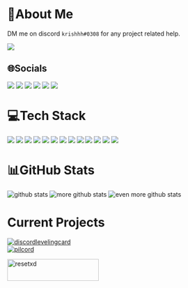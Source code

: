 # 💫About Me

DM me on discord `krishhh#0308` for any project related help.

<a target="_blank" href="https://www.codewars.com/users/krishsharma0413"><img src="https://www.codewars.com/users/krishsharma0413/badges/large"></a>


## 🌐Socials
<a href="https://www.discord.com/users/424133185123647488"><img src="https://img.shields.io/badge/Discord-5865F2.svg?style=for-the-badge&logo=Discord&logoColor=white"></a> <a href="https://www.linkedin.com/in/krishsharma0413/"><img src="https://img.shields.io/badge/LinkedIn-0A66C2.svg?style=for-the-badge&logo=LinkedIn&logoColor=white"></a> <a href="mailto:krishsharma0413"><img src="https://img.shields.io/badge/Gmail-EA4335.svg?style=for-the-badge&logo=Gmail&logoColor=white"></a>  <a href="https://www.codewars.com/users/krishsharma0413"><img src="https://img.shields.io/badge/Codewars-B1361E.svg?style=for-the-badge&logo=Codewars&logoColor=white"></a>  <a href="https://resetxd.itch.io"><img src="https://img.shields.io/badge/Itch.io-FA5C5C.svg?style=for-the-badge&logo=itchdotio&logoColor=white"></a> <a href="https://myanimelist.net/profile/resetxd_"><img src="https://img.shields.io/badge/MyAnimeList-2E51A2.svg?style=for-the-badge&logo=MyAnimeList&logoColor=white"></a>


# 💻Tech Stack
<img src="https://img.shields.io/badge/AIOHTTP-2C5BB4.svg?style=for-the-badge&logo=AIOHTTP&logoColor=white"> <img src="https://img.shields.io/badge/Blender-F5792A.svg?style=for-the-badge&logo=Blender&logoColor=white"> <img src="https://img.shields.io/badge/Blender-F5792A.svg?style=for-the-badge&logo=Blender&logoColor=white"> <img src="https://img.shields.io/badge/C%20Sharp-239120.svg?style=for-the-badge&logo=C-Sharp&logoColor=white"> <img src="https://img.shields.io/badge/CSS3-1572B6.svg?style=for-the-badge&logo=CSS3&logoColor=white"> <img src="https://img.shields.io/badge/FastAPI-009688.svg?style=for-the-badge&logo=FastAPI&logoColor=white"> <img src="https://img.shields.io/badge/Figma-F24E1E.svg?style=for-the-badge&logo=Figma&logoColor=white"> <img src="https://img.shields.io/badge/Flask-000000.svg?style=for-the-badge&logo=Flask&logoColor=white"> <img src="https://img.shields.io/badge/HTML5-E34F26.svg?style=for-the-badge&logo=HTML5&logoColor=white"> <img src="https://img.shields.io/badge/JSON-000000.svg?style=for-the-badge&logo=JSON&logoColor=white"> <img src="https://img.shields.io/badge/Python-3776AB.svg?style=for-the-badge&logo=Python&logoColor=white"> <img src="https://img.shields.io/badge/SQLite-003B57.svg?style=for-the-badge&logo=SQLite&logoColor=white"> <img src="https://img.shields.io/badge/MySQL-4479A1.svg?style=for-the-badge&logo=MySQL&logoColor=white">

# 📊GitHub Stats
![github stats](https://github-readme-stats.vercel.app/api?username=krishsharma0413&theme=dracula&hide_border=false&include_all_commits=false&count_private=true)
![more github stats](https://github-readme-streak-stats.herokuapp.com/?user=krishsharma0413&theme=dracula&hide_border=false)
![even more github stats](https://github-readme-stats.vercel.app/api/top-langs/?username=krishsharma0413&theme=dracula&hide_border=false&include_all_commits=false&count_private=true&layout=compact)

# Current Projects
[![discordlevelingcard](https://github-readme-stats.vercel.app/api/pin/?username=krishsharma0413&repo=DiscordLevelingCard)](https://github.com/krishsharma0413/DiscordLevelingCard) <br>[![pilcord](https://github-readme-stats.vercel.app/api/pin/?username=krishsharma0413&repo=Pilcord)](https://github.com/krishsharma0413/Pilcord)


<p><a href="https://www.buymeacoffee.com/resetxd"> <img align="left" src="https://cdn.buymeacoffee.com/buttons/v2/default-yellow.png" height="50" width="210" alt="resetxd" /></a>
